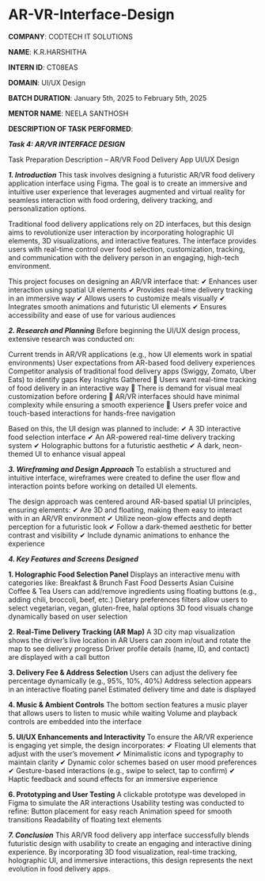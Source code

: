# AR-VR-Interface-Design

**COMPANY**: CODTECH IT SOLUTIONS

**NAME**: K.R.HARSHITHA

**INTERN ID**: CT08EAS

**DOMAIN**: UI/UX Design

**BATCH DURATION**: January 5th, 2025 to February 5th, 2025

**MENTOR NAME**: NEELA SANTHOSH

**DESCRIPTION OF TASK PERFORMED**:

***Task 4: AR/VR INTERFACE DESIGN***

Task Preparation Description – AR/VR Food Delivery App UI/UX Design

***1. Introduction***
This task involves designing a futuristic AR/VR food delivery application interface using Figma. The goal is to create an immersive and intuitive user experience that leverages augmented and virtual reality for seamless interaction with food ordering, delivery tracking, and personalization options.

Traditional food delivery applications rely on 2D interfaces, but this design aims to revolutionize user interaction by incorporating holographic UI elements, 3D visualizations, and interactive features. The interface provides users with real-time control over food selection, customization, tracking, and communication with the delivery person in an engaging, high-tech environment.

This project focuses on designing an AR/VR interface that: ✔ Enhances user interaction using spatial UI elements
✔ Provides real-time delivery tracking in an immersive way
✔ Allows users to customize meals visually
✔ Integrates smooth animations and futuristic UI elements
✔ Ensures accessibility and ease of use for various audiences

***2. Research and Planning***
Before beginning the UI/UX design process, extensive research was conducted on:

Current trends in AR/VR applications (e.g., how UI elements work in spatial environments)
User expectations from AR-based food delivery experiences
Competitor analysis of traditional food delivery apps (Swiggy, Zomato, Uber Eats) to identify gaps
Key Insights Gathered
🔹 Users want real-time tracking of food delivery in an interactive way
🔹 There is demand for visual meal customization before ordering
🔹 AR/VR interfaces should have minimal complexity while ensuring a smooth experience
🔹 Users prefer voice and touch-based interactions for hands-free navigation

Based on this, the UI design was planned to include: ✔ A 3D interactive food selection interface
✔ An AR-powered real-time delivery tracking system
✔ Holographic buttons for a futuristic aesthetic
✔ A dark, neon-themed UI to enhance visual appeal

***3. Wireframing and Design Approach***
To establish a structured and intuitive interface, wireframes were created to define the user flow and interaction points before working on detailed UI elements.

The design approach was centered around AR-based spatial UI principles, ensuring elements: ✔ Are 3D and floating, making them easy to interact with in an AR/VR environment
✔ Utilize neon-glow effects and depth perception for a futuristic look
✔ Follow a dark-themed aesthetic for better contrast and visibility
✔ Include dynamic animations to enhance the experience

***4. Key Features and Screens Designed***

**1. Holographic Food Selection Panel**
Displays an interactive menu with categories like:
Breakfast & Brunch
Fast Food
Desserts
Asian Cuisine
Coffee & Tea
Users can add/remove ingredients using floating buttons (e.g., adding chili, broccoli, beef, etc.)
Dietary preferences filters allow users to select vegetarian, vegan, gluten-free, halal options
3D food visuals change dynamically based on user selection

**2. Real-Time Delivery Tracking (AR Map)**
A 3D city map visualization shows the driver’s live location in AR
Users can zoom in/out and rotate the map to see delivery progress
Driver profile details (name, ID, and contact) are displayed with a call button

**3. Delivery Fee & Address Selection**
Users can adjust the delivery fee percentage dynamically (e.g., 95%, 10%, 40%)
Address selection appears in an interactive floating panel
Estimated delivery time and date is displayed

**4. Music & Ambient Controls**
The bottom section features a music player that allows users to listen to music while waiting
Volume and playback controls are embedded into the interface

**5. UI/UX Enhancements and Interactivity**
To ensure the AR/VR experience is engaging yet simple, the design incorporates:
✔ Floating UI elements that adjust with the user’s movement
✔ Minimalistic icons and typography to maintain clarity
✔ Dynamic color schemes based on user mood preferences
✔ Gesture-based interactions (e.g., swipe to select, tap to confirm)
✔ Haptic feedback and sound effects for an immersive experience

**6. Prototyping and User Testing**
A clickable prototype was developed in Figma to simulate the AR interactions
Usability testing was conducted to refine:
Button placement for easy reach
Animation speed for smooth transitions
Readability of floating text elements

***7. Conclusion***
This AR/VR food delivery app interface successfully blends futuristic design with usability to create an engaging and interactive dining experience. By incorporating 3D food visualization, real-time tracking, holographic UI, and immersive interactions, this design represents the next evolution in food delivery apps.
